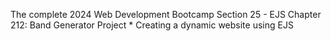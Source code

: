 The complete 2024 Web Development Bootcamp
Section 25 - EJS
Chapter 212: Band Generator Project
    * Creating a dynamic website using EJS
